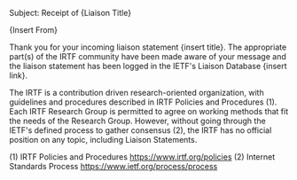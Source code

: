Subject: Receipt of {Liaison Title}

{Insert From}

Thank you for your incoming liaison statement {insert title}. The appropriate part(s) of the IRTF community have been made aware of your message and the liaison statement has been logged in the IETF's Liaison Database {insert link}.

The IRTF is a contribution driven research-oriented organization, with guidelines and procedures described in IRTF Policies and Procedures (1). Each IRTF Research Group is permitted to agree on working methods that fit the needs of the Research Group. However, without going through the IETF's defined process to gather consensus (2), the IRTF has no official position on any topic, including Liaison Statements.

(1) IRTF Policies and Procedures https://www.irtf.org/policies (2) Internet Standards Process https://www.ietf.org/process/process
